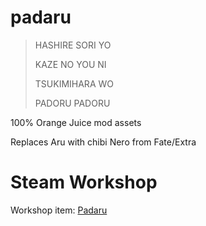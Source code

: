 # padaru
> HASHIRE SORI YO
>
> KAZE NO YOU NI
>
> TSUKIMIHARA WO
>
> PADORU PADORU

100% Orange Juice mod assets

Replaces Aru with chibi Nero from Fate/Extra

# Steam Workshop
Workshop item: [Padaru](https://steamcommunity.com/sharedfiles/filedetails/?id=2962085901)
